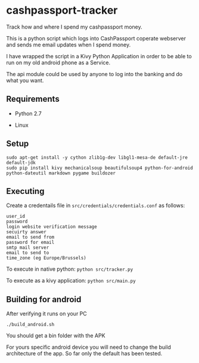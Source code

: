 # cashpassport-tracker
Track how and where I spend my cashpassport money.

This is a python script which logs into CashPassport coperate webserver and sends me email updates when I spend money.

I have wrapped the script in a Kivy Python Application in order to be able to run on my old android phone as a Service.

The api module could be used by anyone to log into the banking and do what you want.

## Requirements

- Python 2.7

- Linux

## Setup
```
sudo apt-get install -y cython zlib1g-dev libgl1-mesa-de default-jre default-jdk
sudo pip install kivy mechanicalsoup beautifulsoup4 python-for-android python-dateutil markdown pygame buildozer
```

## Executing

Create a credentails file in `src/credentials/credentials.conf` as follows:

    user_id
    password
    login website verification message
    secuirty answer
    email to send from
    password for email
    smtp mail server
    email to send to
    time_zone (eg Europe/Brussels)

To execute in native python: `python src/tracker.py`

To execute as a kivy application: `python src/main.py`

## Building for android

After verifying it runs on your PC

`./build_android.sh`

You should get a bin folder with the APK

For yours specific android device you will need to change the build architecture of the app. So far only the default has been tested.

